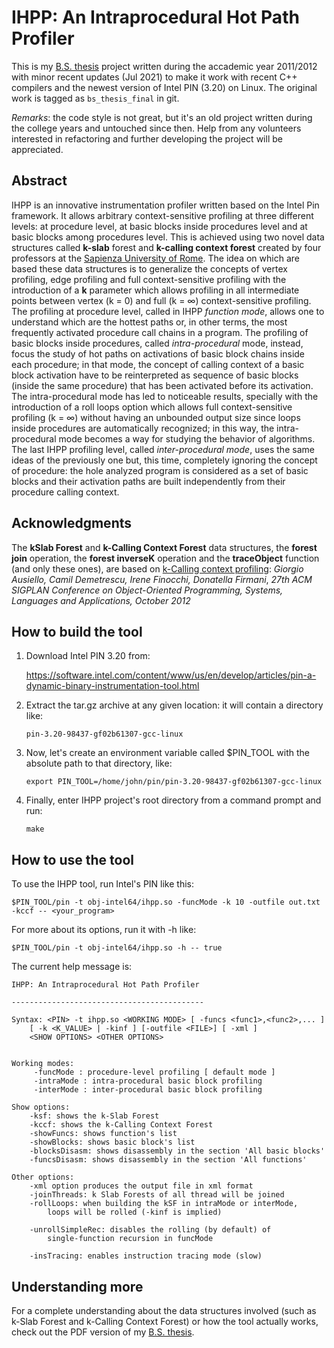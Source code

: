 
# IHPP: An Intraprocedural Hot Path Profiler
This is my [B.S. thesis] project written during the accademic year 2011/2012 with minor
recent updates (Jul 2021) to make it work with recent C++ compilers and the newest
version of Intel PIN (3.20) on Linux. The original work is tagged as `bs_thesis_final`
in git. <br />

*Remarks*: the code style is not great, but it's an old project written during the
college years and untouched since then. Help from any volunteers interested in
refactoring and further developing the project will be appreciated.

## Abstract
IHPP is an innovative instrumentation profiler written based on the Intel Pin framework.
It allows arbitrary context-sensitive profiling at three different levels: at procedure
level, at basic blocks inside procedures level and at basic blocks among procedures level.
This is achieved using two novel data structures called **k-slab** forest and
**k-calling context forest** created by four professors at the [Sapienza University of Rome].
The idea on which are based these data structures is to generalize the concepts of vertex
profiling, edge profiling and full context-sensitive profiling with the introduction of
a **k** parameter which allows profiling in all intermediate points between vertex (k = 0)
and full (k = ∞) context-sensitive profiling. The profiling at procedure level, called in
IHPP *function mode*, allows one to understand which are the hottest paths or, in other terms,
the most frequently activated procedure call chains in a program. The profiling of basic blocks
inside procedures, called *intra-procedural* mode, instead, focus the study of hot paths
on activations of basic block chains inside each procedure; in that mode, the concept of
calling context of a basic block activation have to be reinterpreted as sequence of basic
blocks (inside the same procedure) that has been activated before its activation. The
intra-procedural mode has led to noticeable results, specially with the introduction of
a roll loops option which allows full context-sensitive profiling (k = ∞) without having
an unbounded output size since loops inside procedures are automatically recognized;
in this way, the intra-procedural mode becomes a way for studying the behavior of
algorithms. The last IHPP profiling level, called *inter-procedural mode*, uses the same
ideas of the previously one but, this time, completely ignoring the concept of procedure:
the hole analyzed program is considered as a set of basic blocks and their activation
paths are built independently from their procedure calling context.

[Sapienza University of Rome]: https://www.uniroma1.it/

## Acknowledgments

The **kSlab Forest** and **k-Calling Context Forest** data structures, the **forest join** operation,
the **forest inverseK** operation and the **traceObject** function (and only these ones),
are based on [k-Calling context profiling]:
*Giorgio Ausiello, Camil Demetrescu, Irene Finocchi, Donatella Firmani*,
*27th ACM SIGPLAN Conference on Object-Oriented*
*Programming, Systems, Languages and Applications, October 2012*

[k-Calling context profiling]: https://dl.acm.org/doi/10.1145/2398857.2384679

How to build the tool
-----------------------

1. Download Intel PIN 3.20 from:

    https://software.intel.com/content/www/us/en/develop/articles/pin-a-dynamic-binary-instrumentation-tool.html

2. Extract the tar.gz archive at any given location: it will contain a directory like:
    ```
    pin-3.20-98437-gf02b61307-gcc-linux
    ```

3. Now, let's create an environment variable called $PIN_TOOL with the absolute path to that directory, like:
    ```
    export PIN_TOOL=/home/john/pin/pin-3.20-98437-gf02b61307-gcc-linux
    ```

4. Finally, enter IHPP project's root directory from a command prompt and run:
    ```
    make
    ```


How to use the tool
-----------------------

To use the IHPP tool, run Intel's PIN like this:

```
$PIN_TOOL/pin -t obj-intel64/ihpp.so -funcMode -k 10 -outfile out.txt -kccf -- <your_program>
```

For more about its options, run it with -h like:

```
$PIN_TOOL/pin -t obj-intel64/ihpp.so -h -- true
```

The current help message is:

```
IHPP: An Intraprocedural Hot Path Profiler

-------------------------------------------

Syntax: <PIN> -t ihpp.so <WORKING MODE> [ -funcs <func1>,<func2>,... ]
	[ -k <K_VALUE> | -kinf ] [-outfile <FILE>] [ -xml ]
	<SHOW OPTIONS> <OTHER OPTIONS>


Working modes:
	 -funcMode : procedure-level profiling [ default mode ]
	 -intraMode : intra-procedural basic block profiling
	 -interMode : inter-procedural basic block profiling

Show options:
	-ksf: shows the k-Slab Forest
	-kccf: shows the k-Calling Context Forest
	-showFuncs: shows function's list
	-showBlocks: shows basic block's list
	-blocksDisasm: shows disassembly in the section 'All basic blocks'
	-funcsDisasm: shows disassembly in the section 'All functions'

Other options:
	-xml option produces the output file in xml format
	-joinThreads: k Slab Forests of all thread will be joined
	-rollLoops: when building the kSF in intraMode or interMode,
		loops will be rolled (-kinf is implied)

	-unrollSimpleRec: disables the rolling (by default) of
		single-function recursion in funcMode

	-insTracing: enables instruction tracing mode (slow)
```

Understanding more
-------------------

For a complete understanding about the data structures involved (such as
k-Slab Forest and k-Calling Context Forest) or how the tool actually works,
check out the PDF version of my [B.S. thesis].

[B.S. thesis]: https://github.com/vvaltchev/ihpp/blob/master/doc/bs_thesis.pdf
